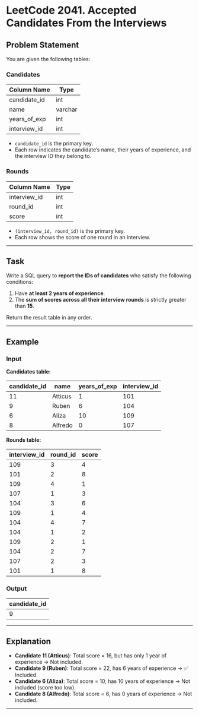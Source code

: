 # LeetCode 2041. Accepted Candidates From the Interviews

## Problem Statement

You are given the following tables:

### Candidates

| Column Name  | Type    |
|--------------|---------|
| candidate_id | int     |
| name         | varchar |
| years_of_exp | int     |
| interview_id | int     |

- `candidate_id` is the primary key.  
- Each row indicates the candidate’s name, their years of experience, and the interview ID they belong to.

### Rounds

| Column Name  | Type |
|--------------|------|
| interview_id | int  |
| round_id     | int  |
| score        | int  |

- `(interview_id, round_id)` is the primary key.  
- Each row shows the score of one round in an interview.  

---

## Task

Write a SQL query to **report the IDs of candidates** who satisfy the following conditions:
1. Have **at least 2 years of experience**.  
2. The **sum of scores across all their interview rounds** is strictly greater than **15**.  

Return the result table in any order.

---

## Example

### Input

**Candidates table:**

| candidate_id | name    | years_of_exp | interview_id |
|--------------|---------|--------------|--------------|
| 11           | Atticus | 1            | 101          |
| 9            | Ruben   | 6            | 104          |
| 6            | Aliza   | 10           | 109          |
| 8            | Alfredo | 0            | 107          |

**Rounds table:**

| interview_id | round_id | score |
|--------------|----------|-------|
| 109          | 3        | 4     |
| 101          | 2        | 8     |
| 109          | 4        | 1     |
| 107          | 1        | 3     |
| 104          | 3        | 6     |
| 109          | 1        | 4     |
| 104          | 4        | 7     |
| 104          | 1        | 2     |
| 109          | 2        | 1     |
| 104          | 2        | 7     |
| 107          | 2        | 3     |
| 101          | 1        | 8     |

### Output

| candidate_id |
|--------------|
| 9            |

---

## Explanation

- **Candidate 11 (Atticus)**: Total score = 16, but has only 1 year of experience → Not included.  
- **Candidate 9 (Ruben)**: Total score = 22, has 6 years of experience → ✅ Included.  
- **Candidate 6 (Aliza)**: Total score = 10, has 10 years of experience → Not included (score too low).  
- **Candidate 8 (Alfredo)**: Total score = 6, has 0 years of experience → Not included.  

---
